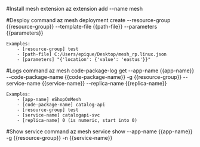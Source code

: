 #Install mesh extension
	az extension add --name mesh

#Desploy command
	az mesh deployment create --resource-group {{resource-group}} --template-file {{path-file}} --parameters {{parameters}}

	Examples:
		- [resource-group] test
		- [path-file] C:/Users/epique/Desktop/mesh_rp.linux.json
		- [parameters] "{'location': {'value': 'eastus'}}"

#Logs command
	az mesh code-package-log get --app-name {{app-name}} --code-package-name {{code-package-name}} -g {{resource-group}} --service-name {{service-name}} --replica-name {{replica-name}}

	Examples:
		- [app-name] eShopOnMesh
		- [code-package-name] catalog-api
		- [resource-group] test
		- [service-name] catalogapi-svc
		- [replica-name] 0 (is numeric, start into 0)

#Show service command
	az mesh service show --app-name {{app-name}} -g {{resource-group}} -n {{service-name}}